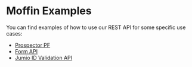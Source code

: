 # Moffin Examples

You can find examples of how to use our REST API for some specific use cases:

- [Prospector PF](request-prospector-pf/)
- [Form API](request-forms/)
- [Jumio ID Validation API](request-jumio-id-validation/)
